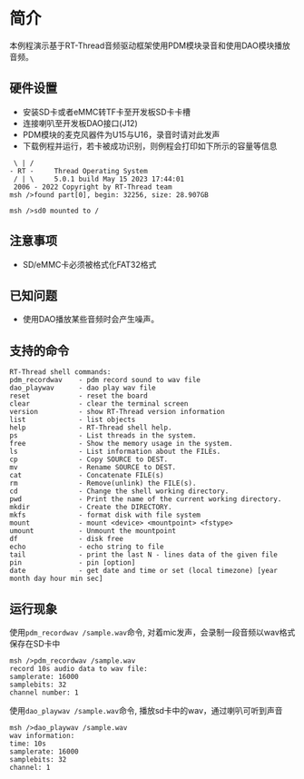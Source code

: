 # 简介

本例程演示基于RT-Thread音频驱动框架使用PDM模块录音和使用DAO模块播放音频。

## 硬件设置

- 安装SD卡或者eMMC转TF卡至开发板SD卡卡槽
- 连接喇叭至开发板DAO接口(J12)
- PDM模块的麦克风器件为U15与U16，录音时请对此发声
- 下载例程并运行，若卡被成功识别，则例程会打印如下所示的容量等信息

```console
 \ | /
- RT -     Thread Operating System
 / | \     5.0.1 build May 15 2023 17:44:01
 2006 - 2022 Copyright by RT-Thread team
msh />found part[0], begin: 32256, size: 28.907GB

msh />sd0 mounted to /

```

## 注意事项

- SD/eMMC卡必须被格式化FAT32格式

## 已知问题

- 使用DAO播放某些音频时会产生噪声。


## 支持的命令

```console
RT-Thread shell commands:
pdm_recordwav    - pdm record sound to wav file
dao_playwav      - dao play wav file
reset            - reset the board
clear            - clear the terminal screen
version          - show RT-Thread version information
list             - list objects
help             - RT-Thread shell help.
ps               - List threads in the system.
free             - Show the memory usage in the system.
ls               - List information about the FILEs.
cp               - Copy SOURCE to DEST.
mv               - Rename SOURCE to DEST.
cat              - Concatenate FILE(s)
rm               - Remove(unlink) the FILE(s).
cd               - Change the shell working directory.
pwd              - Print the name of the current working directory.
mkdir            - Create the DIRECTORY.
mkfs             - format disk with file system
mount            - mount <device> <mountpoint> <fstype>
umount           - Unmount the mountpoint
df               - disk free
echo             - echo string to file
tail             - print the last N - lines data of the given file
pin              - pin [option]
date             - get date and time or set (local timezone) [year month day hour min sec]
```

## 运行现象
使用`pdm_recordwav /sample.wav`命令, 对着mic发声，会录制一段音频以wav格式保存在SD卡中
```console
msh />pdm_recordwav /sample.wav
record 10s audio data to wav file:
samplerate: 16000
samplebits: 32
channel number: 1
```
使用`dao_playwav /sample.wav`命令, 播放sd卡中的wav，通过喇叭可听到声音
```console
msh />dao_playwav /sample.wav
wav information:
time: 10s
samplerate: 16000
samplebits: 32
channel: 1
```

